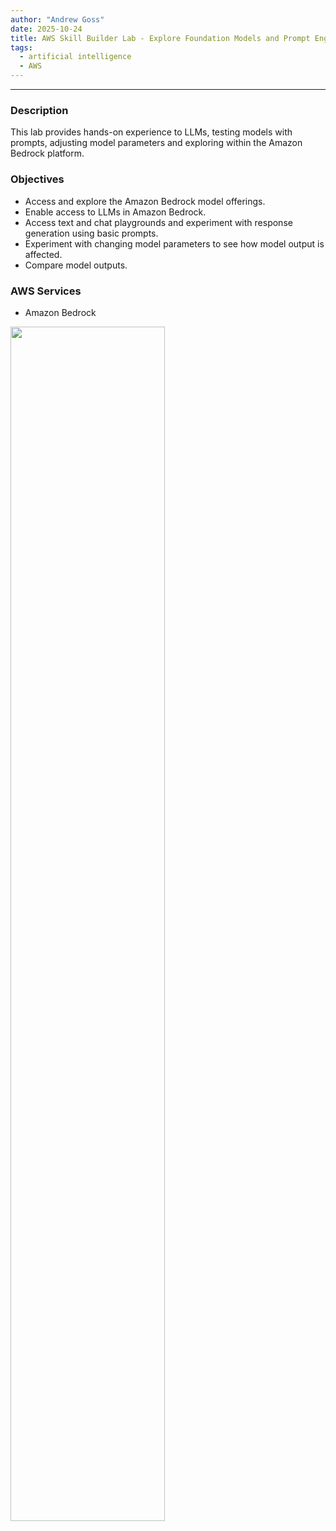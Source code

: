 ```yaml
---
author: "Andrew Goss"
date: 2025-10-24
title: AWS Skill Builder Lab - Explore Foundation Models and Prompt Engineering
tags:
  - artificial intelligence
  - AWS
---
```


<hr>

### Description

This lab provides hands-on experience to LLMs, testing models with prompts, adjusting model parameters and exploring within the Amazon Bedrock platform.

### Objectives

- Access and explore the Amazon Bedrock model offerings.
- Enable access to LLMs in Amazon Bedrock.
- Access text and chat playgrounds and experiment with response generation using basic prompts.
- Experiment with changing model parameters to see how model output is affected.
- Compare model outputs.

### AWS Services

- Amazon Bedrock

<img src="/img/post/aws_skill_builder_lab_bedrock.png" width="70%">
